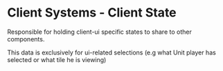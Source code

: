 # Client Systems - Client State

Responsible for holding client-ui specific states to share to other components.

This data is exclusively for ui-related selections (e.g what Unit player has selected or what tile he is viewing)